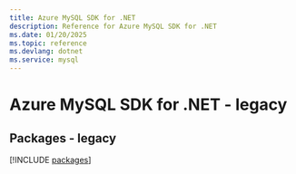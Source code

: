 ```yaml
---
title: Azure MySQL SDK for .NET
description: Reference for Azure MySQL SDK for .NET
ms.date: 01/20/2025
ms.topic: reference
ms.devlang: dotnet
ms.service: mysql
---
```

# Azure MySQL SDK for .NET - legacy
## Packages - legacy
[!INCLUDE [packages](mysql-index.md)]